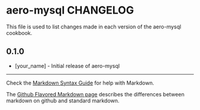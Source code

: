 aero-mysql CHANGELOG
====================

This file is used to list changes made in each version of the aero-mysql cookbook.

0.1.0
-----
- [your_name] - Initial release of aero-mysql

- - -
Check the [Markdown Syntax Guide](http://daringfireball.net/projects/markdown/syntax) for help with Markdown.

The [Github Flavored Markdown page](http://github.github.com/github-flavored-markdown/) describes the differences between markdown on github and standard markdown.
